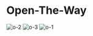# Open-The-Way
![o-2](https://user-images.githubusercontent.com/72818433/137762563-8f7e0026-c5c7-4224-b0e5-19cf1ef2e0eb.png)
![o-3](https://user-images.githubusercontent.com/72818433/137762589-6e4c4175-6ae4-422a-af48-54c4349c9476.png)
![o-1](https://user-images.githubusercontent.com/72818433/137762600-1ab71f75-18ae-4e1d-a0c4-dbe2fd0c06fa.png)
